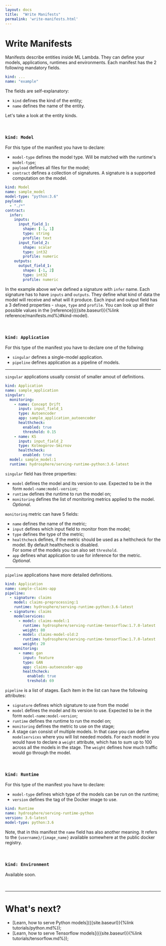 ```yaml
---
layout: docs
title:  "Write Manifests"
permalink: 'write-manifests.html'
---
```


# Write Manifests

Manifests describe entities inside ML Lambda. They can define your models, applications, runtimes and environments. Each manifest has the 2 following mandatory fields. 

```yaml
kind: ...
name: "example"
```

The fields are self-explanatory: 

- `kind` defines the kind of the entity;
- `name` defines the name of the entity.

Let's take a look at the entity kinds. 

<br> 

### `kind: Model`

For this type of the manifest you have to declare:

- `model-type` defines the model type. Will be matched with the runtime's `model-type`;
- `payload` defines all files for the model;
- `contract` defines a collection of signatures. A signature is a supported computation on the model.

```yaml
kind: Model
name: sample_model
model-type: "python:3.6"
payload: 
  - "./*"
contract:
  infer:
    inputs:
      input_field_1:
        shape: [-1, 1]
        type: string
        profile: text
      input_field_2:
        shape: scalar
        type: int32
        profile: numeric
    outputs: 
      output_field_1:
        shape: [-1, 2]
        type: int32 
        profile: numeric
```

In the example above we've defined a signature with `infer` name. Each signature has to have `inputs` and `outputs`. They define what kind of data the model will receive and what will it produce. Each input and output field has a 3 defined properties - `shape`, `type` and `profile`. You can look up all their possible values in the [reference]({{site.baseurl}}{%link reference/manifests.md%}#kind-model). 

<br>

### `kind: Application`

For this type of the manifest you have to declare one of the follwing:

- `singular` defines a single-model application. 
- `pipeline` defines application as a pipeline of models.  

<hr>

`singular` applications usually consist of smaller amout of definitions. 

```yaml
kind: Application
name: sample_application
singular:
  monitoring:
    - name: Concept Drift
      input: input_field_1
      type: Autoencoder
      app: sample_application_autoencoder
      healthcheck:
        enabled: true
        threshold: 0.15
    - name: KS
      input: input_field_2
      type: Kolmogorov-Smirnov
      healthcheck:
        enabled: true
  model: sample_model:1
  runtime: hydrosphere/serving-runtime-python:3.6-latest
```

`singular` field has three properties:
- `model` defines the model and its version to use. Expected to be in the form `model-name:model-version`;
- `runtime` defines the runtime to run the model on;
- `monitoring` defines the list of monitoring metrics applied to the model. _Optional_.

`monitoring` metric can have 5 fields: 
- `name` defines the name of the metric;
- `input` defines which input field to monitor from the model;
- `type` defines the type of the metric;
- `healthcheck` defines, if the metric should be used as a helthcheck for the model. By default healthcheck is disabled.<br>For some of the models you can also set `threshold`. 
- `app` defines what application to use for inference for the metric. _Optional_.

<hr>

`pipeline` applications have more detailed definitions.

```yaml
kind: Application
name: sample-claims-app
pipeline:
  - signature: claims
    model: claims-preprocessing:1
    runtime: hydrosphere/serving-runtime-python:3.6-latest
  - signature: claims
    modelservices:
      - model: claims-model:1
        runtime: hydrosphere/serving-runtime-tensorflow:1.7.0-latest
        weight: 80
      - model: claims-model-old:2
        runtime: hydrosphere/serving-runtime-tensorflow:1.7.0-latest
        weight: 20
    monitoring:
      - name: gan
        input: feature
        type: GAN
        app: claims-autoencoder-app
        healthcheck:
          enabled: true
          treshold: 69
```

`pipeline` is a list of stages. Each item in the list can have the following attributes:
- `signature` defines which signature to use from the model
- `model` defines the model and its version to use. Expected to be in the form `model-name:model-version`;
- `runtime` defines the runtime to run the model on;
- `monitoring` defines the metric to use on the stage;
- A stage can consist of multiple models. In that case you can define `modelservices` where you will list needed models. For each model in you would have to declare a `weight` attribute, which has to sum up to 100 across all the models in the stage. The `weight` defines how much traffic would go through the model.

<br>

### `kind: Runtime`

For this type of the manifest you have to declare:

- `model-type` defines which type of the models can be run on the runtime;
- `version` defines the tag of the Docker image to use.

```yaml
kind: Runtime
name: hydrosphere/serving-runtime-python
version: 3.6-latest
model-type: python:3.6
```

Note, that in this manifest the `name` field has also another meaning. It refers to the `{username}/{image_name}` available somewhere at the public docker registry. 

<br>

### `kind: Environment`

Available soon. 

<br>
<hr>

# What's next? 

- [Learn, how to serve Python models]({{site.baseurl}}{%link tutorials/python.md%});
- [Learn, how to serve Tensorflow models]({{site.baseurl}}{%link tutorials/tensorflow.md%});


